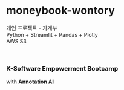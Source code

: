 # moneybook-wontory

개인 프로젝트 - 가계부  
Python + Streamlit + Pandas + Plotly  
AWS S3

&nbsp;

### K-Software Empowerment Bootcamp

with **Annotation AI**
